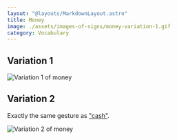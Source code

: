 ```yaml
---
layout: "@layouts/MarkdownLayout.astro"
title: Money
image: ./assets/images-of-signs/money-variation-1.gif
category: Vocabulary
---
```


## Variation 1

![Variation 1 of money](@signs/money-variation-1.gif)

## Variation 2

Exactly the same gesture as ["cash"](../cash).

![Variation 2 of money](@signs/money-variation-2.gif)
